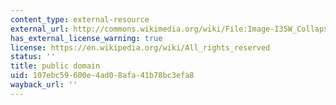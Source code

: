 ```yaml
---
content_type: external-resource
external_url: http://commons.wikimedia.org/wiki/File:Image-I35W_Collapse_-_Day_4_-_Operations_%26_Scene_(95)_edit.jpg
has_external_license_warning: true
license: https://en.wikipedia.org/wiki/All_rights_reserved
status: ''
title: public domain
uid: 107ebc59-600e-4ad0-8afa-41b78bc3efa8
wayback_url: ''
---
```

